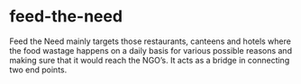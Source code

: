 # feed-the-need


Feed the Need mainly targets those restaurants, canteens 
and hotels where the food wastage happens on a daily basis for various 
possible reasons and making sure that it would reach the NGO’s. It acts 
as a bridge in connecting two end points.
